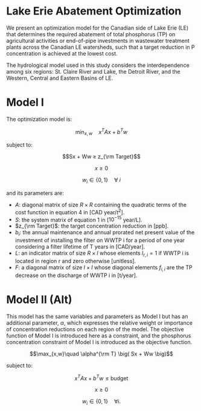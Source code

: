 # Lake Erie Abatement Optimization #

We present an optimization model for the Canadian side of Lake Erie (LE) that determines the required abatement of total phosphorus (TP) on agricultural activities or end-of-pipe investments in wastewater treatment plants across the Canadian LE watersheds, such that a target reduction in P concentration is achieved at the lowest cost.

The hydrological model used in this study considers the interdependence among six regions: St. Claire River and Lake, the Detroit River, and the Western, Central and Eastern Basins of LE.

# Model I
The optimization model is:

$$\min_{x,w}\quad x^T A x + b^T w$$

subject to:

$$Sx + Ww ≥ z_{\rm Target}$$

$$x \geq 0$$

$$w_i \in \{0,1\}\quad \forall\ i$$

and its parameters are:

- $A$: diagonal matrix of size $R \times R$ containing the quadratic terms of the cost function in equation 4 in [CAD year/$t^2$].
- $S$: the system matrix of equation 1 in [$10^{-15}$ year/L].
- $z_{\rm Target}$: the target concentration reduction in [ppb].
- $b_i$: the annual maintenance and annual prorated net present value of the investment of installing the filter on WWTP i for a period of one year considering a filter lifetime of T years in [CAD/year].
- $L$: an indicator matrix of size $R \times I$ whose elements $l_{r,i}=1$ if WWTP i is located in region r and zero otherwise [unitless].
- $F$: a diagonal matrix of size $I \times I$ whose diagonal elements $f_{i,i}$ are the TP decrease on the discharge of WWTP i in [t/year].

# Model II (Alt)
This model has the same variables and parameters as Model I but has an additional parameter, $\alpha$, which expresses the relative weight or importance of concentration reductions on each region of the model. The objective function of Model I is introduced here as a constraint, and the phosphorus concentration constraint of Model I is introduced as the objective function.

$$\max_{x,w}\quad \alpha^{\rm T} \big( Sx + Ww \big)$$

subject to:

$$x^{T} A x + b^{T} w  \leq \text{budget}$$

$$x \geq 0$$

$$w_{i} \in \{0,1\}\quad \forall i.$$

